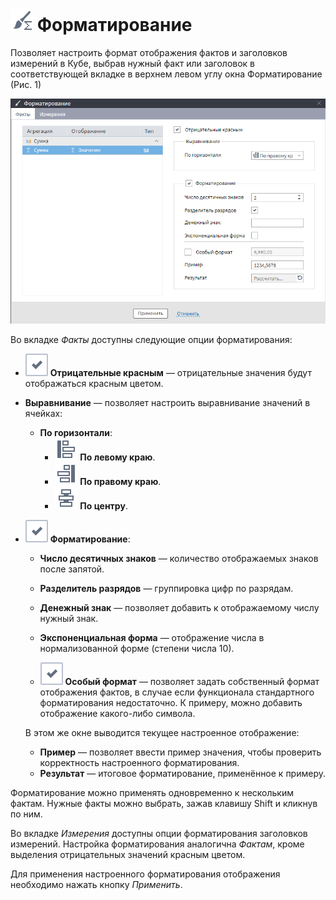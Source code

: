 # ![Форматирование](../../images/icons/cube/cases/case-format_default.svg) Форматирование

Позволяет настроить формат отображения фактов и заголовков измерений в Кубе, выбрав нужный факт или заголовок в соответствующей вкладке в верхнем левом углу окна Форматирование (Рис. 1)

![Окно форматирования](./cube-format-fact.png)

Во вкладке *Факты* доступны следующие опции форматирования:

* ![Переключатель](../../images/icons/checkbox-states/checked_default.svg) **Отрицательные красным** — отрицательные значения будут отображаться красным цветом.
* **Выравнивание** — позволяет настроить выравнивание значений в ячейках:
  * **По горизонтали**:
    * ![По левому краю](../../images/icons/toolbar-controls/v-align-left_default.svg) **По левому краю**.
    * ![По правому краю](../../images/icons/toolbar-controls/v-align-right_default.svg) **По правому краю**.
    * ![По центру](../../images/icons/toolbar-controls/v-align-center_default.svg) **По центру**.
* ![Переключатель](../../images/icons/checkbox-states/checked_default.svg) **Форматирование**:
  * **Число десятичных знаков** — количество отображаемых знаков после запятой.
  * **Разделитель разрядов** — группировка цифр по разрядам.
  * **Денежный знак** — позволяет добавить к отображаемому числу нужный знак.
  * **Экспоненциальная форма** — отображение числа в нормализованной форме (степени числа 10).
  
  * ![Переключатель](../../images/icons/checkbox-states/checked_default.svg) **Особый формат** — позволяет задать собственный формат отображения фактов, в случае если функционала стандартного форматирования недостаточно. К примеру, можно добавить отображение какого-либо символа.
  
  В этом же окне выводится текущее настроенное отображение:
  * **Пример** — позволяет ввести пример значения, чтобы проверить корректность настроенного форматирования.
  * **Результат** — итоговое форматирование, применённое к примеру.

Форматирование можно применять одновременно к нескольким фактам. Нужные факты можно выбрать, зажав клавишу Shift и кликнув по ним.

Во вкладке *Измерения* доступны опции форматирования заголовков измерений. Настройка форматирования аналогична *Фактам*, кроме выделения отрицательных значений красным цветом.

Для применения настроенного форматирования отображения необходимо нажать кнопку *Применить*.